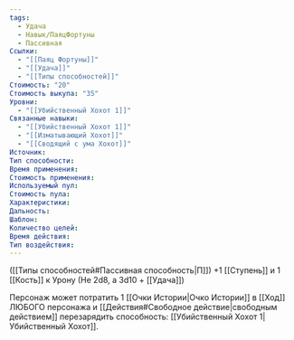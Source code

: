 ```yaml
---
tags:
  - Удача
  - Навык/ПаяцФортуны
  - Пассивная
Ссылки:
  - "[[Паяц Фортуны]]"
  - "[[Удача]]"
  - "[[Типы способностей]]"
Стоимость: "20"
Стоимость выкупа: "35"
Уровни:
  - "[[Убийственный Хохот 1]]"
Связанные навыки:
  - "[[Убийственный Хохот 1]]"
  - "[[Изматывающий Хохот]]"
  - "[[Сводящий с ума Хохот]]"
Источник:
Тип способности:
Время применения:
Стоимость применения:
Используемый пул:
Стоимость пула:
Характеристики:
Дальность:
Шаблон:
Количество целей:
Время действия:
Тип воздействия:
---
```

([[Типы способностей#Пассивная способность|П]]) +1 [[Ступень]] и 1 [[Кость]] к Урону (Не 2d8, а 3d10 + [[Удача]])

Персонаж может потратить 1 [[Очки Истории|Очко Истории]] в [[Ход]] ЛЮБОГО персонажа и [[Действия#Свободное действие|свободным действием]] перезарядить способность: [[Убийственный Хохот 1|Убийственный Хохот]]. 